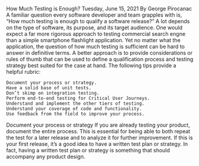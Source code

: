 
How Much Testing is Enough?
Tuesday, June 15, 2021
By George Pirocanac
A familiar question every software developer and team grapples with is, “How much testing is enough to qualify a software release?” A lot depends on the type of software, its purpose, and its target audience. One would expect a far more rigorous approach to testing commercial search engne than a simple smartphone flashlight application. Yet no matter what the application, the question of how much testing is sufficient can be hard to answer in definitive terms. A better approach is to provide considerations or rules of thumb that can be used to define a qualification process and testing strategy best suited for the case at hand. The following tips provide a helpful rubric:

    Document your process or strategy.
    Have a solid base of unit tests.
    Don’t skimp on integration testing.
    Perform end-to-end testing for Critical User Journeys.
    Understand and implement the other tiers of testing.
    Understand your coverage of code and functionality.
    Use feedback from the field to improve your process.

Document your process or strategy
If you are already testing your product, document the entire process. This is essential for being able to both repeat the test for a later release and to analyze it for further improvement. If this is your first release, it’s a good idea to have a written test plan or strategy. In fact, having a written test plan or strategy is something that should accompany any product design.
